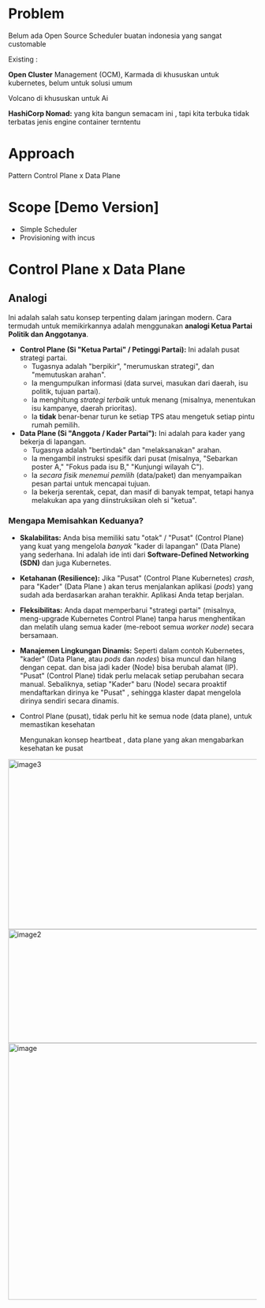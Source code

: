 # Problem

Belum ada Open Source Scheduler buatan indonesia yang sangat customable

Existing : 

**Open Cluster** Management (OCM), Karmada di khususkan untuk kubernetes, belum untuk solusi umum

Volcano di khususkan untuk Ai

**HashiCorp Nomad:** yang kita bangun semacam ini , tapi kita terbuka tidak terbatas jenis engine  container terntentu

# Approach

Pattern Control Plane x Data Plane

# Scope [Demo Version]

- Simple Scheduler
- Provisioning with incus

# Control Plane x Data Plane

## Analogi

Ini adalah salah satu konsep terpenting dalam jaringan modern. Cara termudah untuk memikirkannya adalah menggunakan **analogi Ketua Partai Politik dan Anggotanya**.

- **Control Plane (Si "Ketua Partai" / Petinggi Partai):** Ini adalah pusat strategi partai.
    - Tugasnya adalah "berpikir", "merumuskan strategi", dan "memutuskan arahan".
    - Ia mengumpulkan informasi (data survei, masukan dari daerah, isu politik, tujuan partai).
    - Ia menghitung *strategi terbaik* untuk menang (misalnya, menentukan isu kampanye, daerah prioritas).
    - Ia **tidak** benar-benar turun ke setiap TPS atau mengetuk setiap pintu rumah pemilih.
- **Data Plane (Si "Anggota / Kader Partai"):** Ini adalah para kader yang bekerja di lapangan.
    - Tugasnya adalah "bertindak" dan "melaksanakan" arahan.
    - Ia mengambil instruksi spesifik dari pusat (misalnya, "Sebarkan poster A," "Fokus pada isu B," "Kunjungi wilayah C").
    - Ia *secara fisik menemui pemilih* (data/paket) dan menyampaikan pesan partai untuk mencapai tujuan.
    - Ia bekerja serentak, cepat, dan masif di banyak tempat, tetapi hanya melakukan apa yang diinstruksikan oleh si "ketua".

### Mengapa Memisahkan Keduanya?

- **Skalabilitas:** Anda bisa memiliki satu "otak" / "Pusat" (Control Plane) yang kuat yang mengelola *banyak* "kader di lapangan" (Data Plane) yang sederhana. Ini adalah ide inti dari **Software-Defined Networking (SDN)** dan juga Kubernetes.
- **Ketahanan (Resilience):** Jika "Pusat" (Control Plane Kubernetes) *crash*, para "Kader" (Data Plane ) akan terus menjalankan aplikasi (*pods*) yang sudah ada berdasarkan arahan terakhir. Aplikasi Anda tetap berjalan.
- **Fleksibilitas:** Anda dapat memperbarui "strategi partai" (misalnya, meng-upgrade Kubernetes Control Plane) tanpa harus menghentikan dan melatih ulang semua kader (me-reboot semua *worker node*) secara bersamaan.
- **Manajemen Lingkungan Dinamis:** Seperti dalam contoh Kubernetes, "kader" (Data Plane, atau *pods* dan *nodes*) bisa muncul dan hilang dengan cepat. dan bisa jadi kader (Node) bisa berubah alamat (IP). "Pusat" (Control Plane) tidak perlu melacak setiap perubahan secara manual. Sebaliknya, setiap "Kader" baru (Node) secara proaktif mendaftarkan dirinya ke "Pusat" , sehingga klaster dapat mengelola dirinya sendiri secara dinamis.
- Control Plane (pusat), tidak perlu hit ke semua node (data plane), untuk memastikan kesehatan
    
    Mengunakan konsep heartbeat , data plane yang akan mengabarkan kesehatan ke pusat

<img width="803" height="345" alt="image3" src="https://github.com/user-attachments/assets/3188ba14-b49a-49d4-a1cf-a267e7ac0f2c" />
<img width="771" height="231" alt="image2" src="https://github.com/user-attachments/assets/00d6432d-9e93-470d-bf25-f45a85332734" />
<img width="999" height="521" alt="image" src="https://github.com/user-attachments/assets/d26cad68-f52f-4e6d-8bb8-907a48d2f963" />

